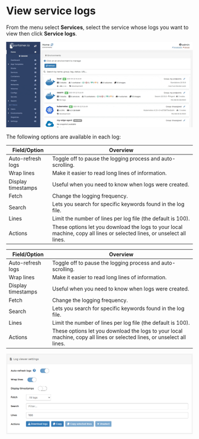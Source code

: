 # View service logs

From the menu select **Services**, select the service whose logs you want to view then click **Service logs**.

![](../../../.gitbook/assets/2.9-services-logs-1.gif)

The following options are available in each log:

| Field/Option       | Overview                                                                                                                |
| ------------------ | ----------------------------------------------------------------------------------------------------------------------- |
| Auto-refresh logs  | Toggle off to pause the logging process and auto-scrolling.                                                             |
| Wrap lines         | Make it easier to read long lines of information.                                                                       |
| Display timestamps | Useful when you need to know when logs were created.                                                                    |
| Fetch              | Change the logging frequency.                                                                                           |
| Search             | Lets you search for specific keywords found in the log file.                                                            |
| Lines              | Limit the number of lines per log file (the default is 100).                                                            |
| Actions            | These options let you download the logs to your local machine, copy all lines or selected lines, or unselect all lines. |

| Field/Option       | Overview                                                                                                                |
| ------------------ | ----------------------------------------------------------------------------------------------------------------------- |
| Auto-refresh logs  | Toggle off to pause the logging process and auto-scrolling.                                                             |
| Wrap lines         | Make it easier to read long lines of information.                                                                       |
| Display timestamps | Useful when you need to know when logs were created.                                                                    |
| Fetch              | Change the logging frequency.                                                                                           |
| Search             | Lets you search for specific keywords found in the log file.                                                            |
| Lines              | Limit the number of lines per log file (the default is 100).                                                            |
| Actions            | These options let you download the logs to your local machine, copy all lines or selected lines, or unselect all lines. |

![](../../../.gitbook/assets/services-logs-2.png)
